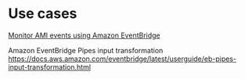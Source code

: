 # Use cases
[Monitor AMI events using Amazon EventBridge](https://docs.aws.amazon.com/AWSEC2/latest/UserGuide/monitor-ami-events.html#:~:text=For%20example%2C%20you%20can%20create%20an%20EventBridge%20rule%20that%20detects%20when%20the%20AMI%0creation%20process%20has%20completed%20and%20then%20invokes%20an%20Amazon%20SNS%20topic%20to%20send%20an%20email%20otification%20to%20you.)


Amazon EventBridge Pipes input transformation
https://docs.aws.amazon.com/eventbridge/latest/userguide/eb-pipes-input-transformation.html